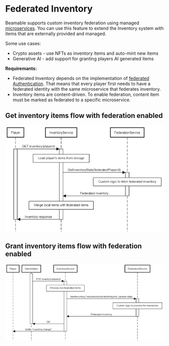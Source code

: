 # Federated Inventory
Beamable supports custom inventory federation using managed [microservices](https://docs.beamable.com/docs/microservices-feature-overview). You can use this feature to extend the Inventory system with items that are externally provided and managed.
  
Some use cases:
- Crypto assets - use NFTs as inventory items and auto-mint new items
- Generative AI - add support for granting players AI generated items

**Requiremants:** 
- Federated Inventory depends on the implementation of [federated Authentication](https://github.com/beamable/FederatedAuthentication). That means that every player first needs to have a federated identity with the same microservice that federates inventory.
- Inventory items are content-driven. To enable federation, content item must be marked as federated to a specific microservice.


## Get inventory items flow with federation enabled
![Get inventory](Diagrams/fetch-inventory-federation-flow.png)

## Grant inventory items flow with federation enabled
![Grant inventory](Diagrams/put-inventory-federation-flow.png)